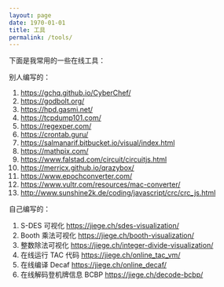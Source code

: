 ```yaml
---
layout: page
date: 1970-01-01
title: 工具
permalink: /tools/
---
```


下面是我常用的一些在线工具：

别人编写的：

1. https://gchq.github.io/CyberChef/
1. https://godbolt.org/
1. https://hpd.gasmi.net/
1. https://tcpdump101.com/
1. https://regexper.com/
1. https://crontab.guru/
1. https://salmanarif.bitbucket.io/visual/index.html
1. https://mathpix.com/
1. https://www.falstad.com/circuit/circuitjs.html
1. https://merricx.github.io/qrazybox/
1. https://www.epochconverter.com/
1. https://www.vultr.com/resources/mac-converter/
1. http://www.sunshine2k.de/coding/javascript/crc/crc_js.html


自己编写的：

1. S-DES 可视化 https://jiege.ch/sdes-visualization/
1. Booth 乘法可视化 https://jiege.ch/booth-visualization/
1. 整数除法可视化 https://jiege.ch/integer-divide-visualization/
1. 在线运行 TAC 代码 https://jiege.ch/online_tac_vm/
1. 在线编译 Decaf https://jiege.ch/online_decaf/
1. 在线解码登机牌信息 BCBP https://jiege.ch/decode-bcbp/

